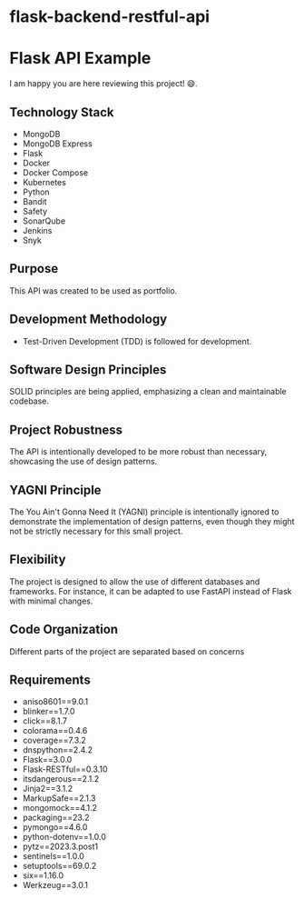 # flask-backend-restful-api



# Flask API Example
I am happy you are here reviewing this project! 😄.

## Technology Stack
- MongoDB
- MongoDB Express
- Flask
- Docker
- Docker Compose
- Kubernetes
- Python
- Bandit
- Safety
- SonarQube
- Jenkins
- Snyk

## Purpose
This API was created to be used as portfolio.

## Development Methodology
- Test-Driven Development (TDD) is followed for development.

## Software Design Principles
SOLID principles are being applied, emphasizing a clean and maintainable codebase.

## Project Robustness
The API is intentionally developed to be more robust than necessary, showcasing the use of design patterns.

## YAGNI Principle
The You Ain't Gonna Need It (YAGNI) principle is intentionally ignored to demonstrate the implementation of design patterns, even though they might not be strictly necessary for this small project.

## Flexibility
The project is designed to allow the use of different databases and frameworks. For instance, it can be adapted to use FastAPI instead of Flask with minimal changes.

## Code Organization
Different parts of the project are separated based on concerns

## Requirements

- aniso8601==9.0.1
- blinker==1.7.0
- click==8.1.7
- colorama==0.4.6
- coverage==7.3.2
- dnspython==2.4.2
- Flask==3.0.0
- Flask-RESTful==0.3.10
- itsdangerous==2.1.2
- Jinja2==3.1.2
- MarkupSafe==2.1.3
- mongomock==4.1.2
- packaging==23.2
- pymongo==4.6.0
- python-dotenv==1.0.0
- pytz==2023.3.post1
- sentinels==1.0.0
- setuptools==69.0.2
- six==1.16.0
- Werkzeug==3.0.1
